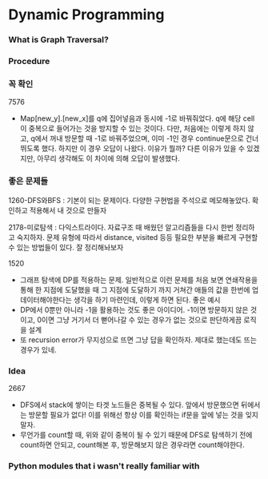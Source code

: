 # Dynamic Programming
### What is Graph Traversal?

### Procedure

### 꼭 확인
7576
- Map[new_y].[new_x]를 q에 집어넣음과 동시에 -1로 바꿔줘었다. q에 해당 cell이 중복으로 들어가는 것을 방지할 수 있는 것이다. 다만, 처음에는 이렇게 하지 않고, q에서 꺼내 방문할 때 -1로 바꿔주었으며, 이미 -1인 경우 continue문으로 건너뛰도록 했다. 하지만 이 경우 오답이 나왔다. 이유가 뭘까? 다른 이유가 있을 수 있겠지만, 아무리 생각해도 이 차이에 의해 오답이 발생했다.
### 좋은 문제들
1260-DFS와BFS : 기본이 되는 문제이다. 다양한 구현법을 주석으로 메모해놓았다. 확인하고 적용해서 내 것으로 만들자

2178-미로탐색 : 다익스트라이다. 자료구조 때 배웠던 알고리즘들을 다시 한번 정리하고 숙지하자. 문제 유형에 따라서 distance, visited 등등 필요한 부분을 빠르게 구현할 수 있는 방법들이 있다. 잘 정리해놔보자  

1520
- 그래프 탐색에 DP를 적용하는 문제. 일반적으로 이런 문제를 처음 보면 연쇄작용을 통해 한 지점에 도달했을 때 그 지점에 도달하기 까지 거쳐간 애들의 값을 한번에 업데이터해야한다는 생각을 하기 마련인데, 이렇게 하면 된다. 좋은 예시
- DP에서 0뿐만 아니라 -1을 활용하는 것도 좋은 아이디어. -1이면 방문하지 않은 것이고, 0이면 그냥 거기서 더 뻗어나갈 수 있는 경우가 없는 것으로 판단하게끔 로직을 설계
- 또 recursion error가 무지성으로 뜨면 그냥 답을 확인하자. 제대로 했는데도 뜨는 경우가 있네.

### Idea
2667
- DFS에서 stack에 쌓이는 타겟 노드들은 중복될 수 있다. 앞에서 방문했으면 뒤에서는 방문할 필요가 없다! 이를 위해선 항상 이를 확인하는 if문을 앞에 넣는 것을 잊지 말자.
- 무언가를 count할 때, 위와 같이 중복이 될 수 있기 때문에 DFS로 탐색하기 전에 count하면 안되고, count해본 후, 방문해보지 않은 경우라면 count해야한다.

### Python modules that i wasn't really familiar with
